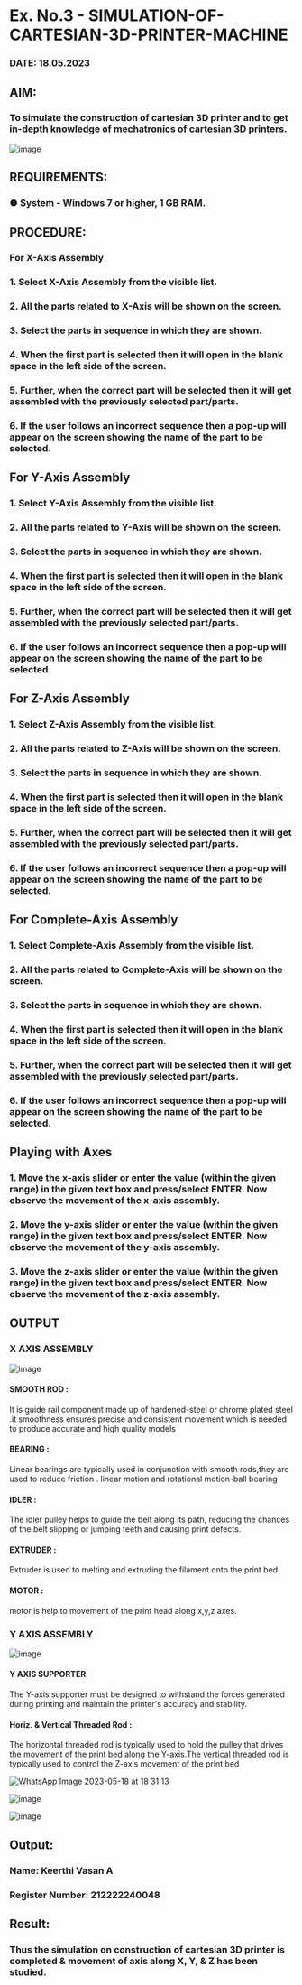 # Ex. No.3 - SIMULATION-OF-CARTESIAN-3D-PRINTER-MACHINE
### DATE: 18.05.2023

## AIM:
### To simulate the construction of cartesian 3D printer and to get in-depth knowledge of mechatronics of cartesian 3D printers.

![image](https://github.com/Sellakumar1987/Ex.-No.-3---SIMULATION-OF-CARTESIAN-3D-PRINTER-MACHINE/assets/113594316/69572917-1257-45d7-bf57-ff48a6e5a711)

## REQUIREMENTS:
### ●	System - Windows 7 or higher, 1 GB RAM.

## PROCEDURE:
### For X-Axis Assembly
###   1.	Select X-Axis Assembly from the visible list.
###   2.	All the parts related to X-Axis will be shown on the screen.
###   3.	Select the parts in sequence in which they are shown.
###   4.	When the first part is selected then it will open in the blank space in the left side of the screen.
###   5.	Further, when the correct part will be selected then it will get assembled with the previously selected part/parts.
###   6.	If the user follows an incorrect sequence then a pop-up will appear on the screen showing the name of the part to be selected.

## For Y-Axis Assembly
###   1.	Select Y-Axis Assembly from the visible list.
###   2.	All the parts related to Y-Axis will be shown on the screen.
###   3.	Select the parts in sequence in which they are shown.
###   4.	When the first part is selected then it will open in the blank space in the left side of the screen.
###   5.	Further, when the correct part will be selected then it will get assembled with the previously selected part/parts.
###   6.	If the user follows an incorrect sequence then a pop-up will appear on the screen showing the name of the part to be selected.

## For Z-Axis Assembly
###   1.	Select Z-Axis Assembly from the visible list.
###   2.	All the parts related to Z-Axis will be shown on the screen.
###   3.	Select the parts in sequence in which they are shown.
###   4.	When the first part is selected then it will open in the blank space in the left side of the screen.
###   5.	Further, when the correct part will be selected then it will get assembled with the previously selected part/parts.
###   6.	If the user follows an incorrect sequence then a pop-up will appear on the screen showing the name of the part to be selected.

## For Complete-Axis Assembly
###   1.	Select Complete-Axis Assembly from the visible list.
###   2.	All the parts related to Complete-Axis will be shown on the screen.
###   3.	Select the parts in sequence in which they are shown.
###   4.	When the first part is selected then it will open in the blank space in the left side of the screen.
###   5.	Further, when the correct part will be selected then it will get assembled with the previously selected part/parts.
###   6.	If the user follows an incorrect sequence then a pop-up will appear on the screen showing the name of the part to be selected.

## Playing with Axes
###   1.	Move the x-axis slider or enter the value (within the given range) in the given text box and press/select ENTER. Now observe the movement of the x-axis assembly.
###   2.	Move the y-axis slider or enter the value (within the given range) in the given text box and press/select ENTER. Now observe the movement of the y-axis assembly.
###   3.	Move the z-axis slider or enter the value (within the given range) in the given text box and press/select ENTER. Now observe the movement of the z-axis assembly.

## OUTPUT

### X AXIS ASSEMBLY

![image](https://github.com/KANISHKAR2607/Ex.-No.-3---SIMULATION-OF-CARTESIAN-3D-PRINTER-MACHINE/assets/118886772/d1056510-9800-4f23-9a47-45f6d901eb0c)


#### SMOOTH ROD :

 It is guide rail component made up of hardened-steel or chrome plated steel .it smoothness ensures precise  and consistent movement which is needed to produce accurate and high quality models
 
 #### BEARING :
 
 Linear bearings are typically used in conjunction with smooth rods,they are used to reduce friction . linear motion and rotational motion-ball bearing
 
 #### IDLER :
 
 The idler pulley  helps to guide the belt along its path, reducing the chances of the belt slipping or jumping teeth and causing print defects.
 
 #### EXTRUDER :
 
 Extruder is used to melting and extruding the filament onto the print bed
 
 #### MOTOR :
 
 motor is help to movement of the print head along x,y,z axes.
 
 ### Y AXIS ASSEMBLY
 
![image](https://github.com/KANISHKAR2607/Ex.-No.-3---SIMULATION-OF-CARTESIAN-3D-PRINTER-MACHINE/assets/118886772/21273f03-24e8-419c-9a72-716649f26bf2)

#### Y AXIS SUPPORTER

The Y-axis supporter must be designed to withstand the forces generated during printing and maintain the printer's accuracy and stability.

#### Horiz. & Vertical Threaded Rod :

The horizontal threaded rod is typically used to hold the pulley that drives the movement of the print bed along the Y-axis.The vertical threaded rod is typically used to control the Z-axis movement of the print bed

![WhatsApp Image 2023-05-18 at 18 31 13](https://github.com/Keerthi-Vasan-Adhithan/Ex.-No.-3---SIMULATION-OF-CARTESIAN-3D-PRINTER-MACHINE/assets/107488929/cc216d38-8ffc-4924-8892-6457558a91ad)


![image](https://github.com/KANISHKAR2607/Ex.-No.-3---SIMULATION-OF-CARTESIAN-3D-PRINTER-MACHINE/assets/118886772/00b91d16-d3d4-4e01-8f17-7e6c2d28e191)


![image](https://github.com/Sellakumar1987/Ex.-No.-3---SIMULATION-OF-CARTESIAN-3D-PRINTER-MACHINE/assets/113594316/e00b82b4-9aff-400f-9c57-288254dc3cd2)

## Output:

### Name: Keerthi Vasan A
### Register Number: 212222240048

## Result: 
### Thus the simulation on construction of cartesian 3D printer is completed & movement of axis along X, Y, & Z has been studied.
